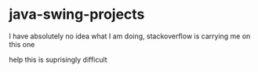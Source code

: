 # java-swing-projects

I have absolutely no idea what I am doing, stackoverflow is carrying me on this one

help this is suprisingly difficult
